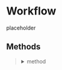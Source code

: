 # Workflow

placeholder

## Methods
<blockquote>
<!-- Start of section -->
  <!-- Start of method -->
  <details><summary> method </summary>

  description

  `param: type`

  Example:
  ```python
  code
  ```
  </details>
  <!-- End of method -->

<!-- End of section -->
</blockquote>
